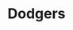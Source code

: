 ---
title: Dodgers
crosslinks:
- livven
- Reds
- SFGiants
- NewYorkMets
- Clayton_Kershaw
- place
- IAmA
- gifs
- ColoradoRockies
- Cardinals
- Padres
- '2013'
- letsgofish
- SquaredCircle
- highqualitygifs
- '456537'
- movies
- pitchforkemporium
- AskReddit
- infectioussmiles
---